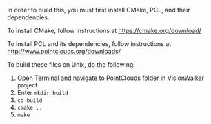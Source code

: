 In order to build this, you must first install CMake, PCL, and their dependencies.

To install CMake, follow instructions at https://cmake.org/download/

To install PCL and its dependencies, follow instructions at http://www.pointclouds.org/downloads/

To build these files on Unix, do the following:

1) Open Terminal and navigate to PointClouds folder in VisionWalker project
2) Enter `mkdir build`
3) `cd build`
4) `cmake ..`
5) `make`